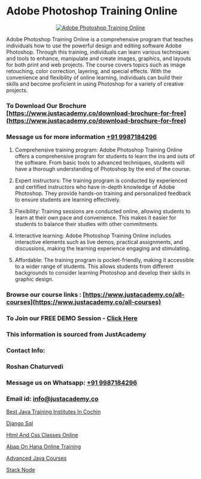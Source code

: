 # Adobe Photoshop Training Online

<p align="center">
  <a href="https://justacademy.co/course-detail/photoshop-training">
    <img src="https://justacademy.co/storage2/course_image/1676637576_course_image.webp" alt="Adobe Photoshop Training Online">
  </a>
</p>


Adobe Photoshop Training Online is a comprehensive program that teaches individuals how to use the powerful design and editing software Adobe Photoshop. Through this training, individuals can learn various techniques and tools to enhance, manipulate and create images, graphics, and layouts for both print and web projects. The course covers topics such as image retouching, color correction, layering, and special effects. With the convenience and flexibility of online learning, individuals can build their skills and become proficient in using Photoshop for a variety of creative projects.
### To Download Our Brochure [https://www.justacademy.co/download-brochure-for-free](https://www.justacademy.co/download-brochure-for-free)
### Message us for more information [+91 9987184296](https://api.whatsapp.com/send?phone=919987184296)
1) Comprehensive training program: Adobe Photoshop Training Online offers a comprehensive program for students to learn the ins and outs of the software. From basic tools to advanced techniques, students will have a thorough understanding of Photoshop by the end of the course.

2) Expert instructors: The training program is conducted by experienced and certified instructors who have in-depth knowledge of Adobe Photoshop. They provide hands-on training and personalized feedback to ensure students are learning effectively.

3) Flexibility: Training sessions are conducted online, allowing students to learn at their own pace and convenience. This makes it easier for students to balance their studies with other commitments.

4) Interactive learning: Adobe Photoshop Training Online includes interactive elements such as live demos, practical assignments, and discussions, making the learning experience engaging and stimulating.

5) Affordable: The training program is pocket-friendly, making it accessible to a wider range of students. This allows students from different backgrounds to consider learning Photoshop and develop their skills in graphic design.

### Browse our course links : [https://www.justacademy.co/all-courses](https://www.justacademy.co/all-courses) 
### To Join our FREE DEMO Session - [Click Here](https://www.justacademy.co/register-for-course-demo)


### This information is sourced from JustAcademy
### Contact Info:
### Roshan Chaturvedi
### Message us on Whatsapp: [+91 9987184296](https://api.whatsapp.com/send?phone=919987184296)
### Email id: [info@justacademy.co](mailto:info@justacademy.co)
                
[Best Java Training Institutes In Cochin](https://www.linkedin.com/pulse/best-java-training-institutes-cochin-justacademy-las-vegas-tg34f?trackingId=toGF%2BYRLPIeNPGnL%2F57sUA%3D%3D&lipi=urn%3Ali%3Apage%3Ad_flagship3_company_admin%3BSRVvZqxTRJ2BK3zMbr9wpQ%3D%3D)

[Django Sql](https://www.linkedin.com/pulse/django-sql-justacademy-coimbatore-k5fvc?trackingId=F6Gp%2Fn7W4wAcZmi0G146Og%3D%3D&lipi=urn%3Ali%3Apage%3Ad_flagship3_company_admin%3BzebO8%2FdlQdOp%2FzsKprgh%2FA%3D%3D)

[Html And Css Classes Online](https://medium.com/@mahi3106/html-and-css-classes-online-adac37d140de)

[Abap On Hana Online Training](https://medium.com/@ranemanish460/abap-on-hana-online-training-2d26c520fb5d)

[Advanced Java Courses](https://justacademyin.github.io/justacademy/advanced-java-courses)

[Stack Node](https://justacademyin.github.io/Articles/Stack-Node)

